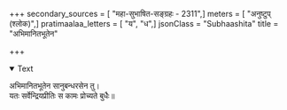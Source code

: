 +++
secondary_sources = [ "महा-सुभाषित-सङ्ग्रहः - 2311",]
meters = [ "अनुष्टुप् (श्लोक)",]
pratimaalaa_letters = [ "य", "ध",]
jsonClass = "Subhaashita"
title = "अभिमानितभूतेन"

+++

<details open><summary>Text</summary>

अभिमानितभूतेन सानुबन्धरसेन तु।  
यतः सर्वेन्द्रियप्रीतिः स कामः प्रोच्यते बुधैः॥
</details>
